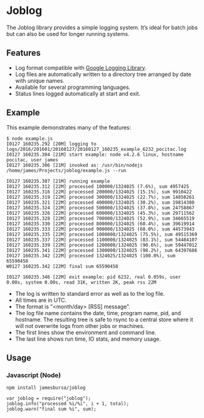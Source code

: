 # Joblog

The Joblog library provides a simple logging system. It’s ideal for batch jobs but can also be used
for longer running systems.

## Features

* Log format compatible with [Google Logging Library](https://github.com/google/glog).
* Log files are automatically written to a directory tree arranged by date with unique names.
* Available for several programming languages.
* Status lines logged automatically at start and exit.

## Example

This example demonstrates many of the features:

```
$ node example.js
I0127 160235.292 [20M] logging to logs/2016/201601/20160127/20160127_160235_example_6232_pocitac.log
I0127 160235.304 [21M] start example: node v4.2.6 linux, hostname pocitac, user james
I0127 160235.306 [21M] invoked as: /usr/bin/nodejs /home/james/Projects/joblog/example.js --run

I0127 160235.307 [21M] running example
I0127 160235.312 [22M] processed 100000/1324025 (7.6%), sum 4957425
I0127 160235.316 [22M] processed 200000/1324025 (15.1%), sum 9910422
I0127 160235.319 [22M] processed 300000/1324025 (22.7%), sum 14858261
I0127 160235.321 [22M] processed 400000/1324025 (30.2%), sum 19814380
I0127 160235.324 [22M] processed 500000/1324025 (37.8%), sum 24758867
I0127 160235.326 [22M] processed 600000/1324025 (45.3%), sum 29711562
I0127 160235.328 [22M] processed 700000/1324025 (52.9%), sum 34665519
I0127 160235.330 [22M] processed 800000/1324025 (60.4%), sum 39619914
I0127 160235.333 [22M] processed 900000/1324025 (68.0%), sum 44573943
I0127 160235.335 [22M] processed 1000000/1324025 (75.5%), sum 49515369
I0127 160235.337 [22M] processed 1100000/1324025 (83.1%), sum 54484107
I0127 160235.339 [22M] processed 1200000/1324025 (90.6%), sum 59447012
I0127 160235.341 [22M] processed 1300000/1324025 (98.2%), sum 64397686
I0127 160235.342 [22M] processed 1324025/1324025 (100.0%), sum 65590458
W0127 160235.342 [22M] final sum 65590458

I0127 160235.346 [22M] exit example: pid 6232, real 0.059s, user 0.00s, system 0.00s, read 31K, written 2K, peak rss 22M
```

* The log is written to standard error as well as to the log file.
* All times are in UTC.
* The format is "<level><month/day> <time> [RSS] message".
* The log file name contains the date, time, program name, pid, and hostname. The resulting tree is
  safe to rsync to a central store where it will not overwrite logs from other jobs or machines.
* The first lines show the environment and command line.
* The last line shows run time, IO stats, and memory usage.

## Usage

### Javascript (Node)

```
npm install jamesbursa/joblog
```

```
var joblog = require("joblog");
joblog.info("processed %i/%i", i + 1, total);
joblog.warn("final sum %i", sum);
```
